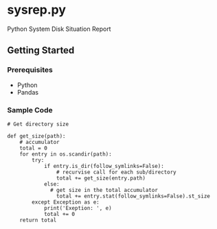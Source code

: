 # sysrep.py

Python System Disk Situation Report 

## Getting Started

### Prerequisites

- Python
- Pandas


### Sample Code

```
# Get directory size

def get_size(path):
    # accumulator
    total = 0
    for entry in os.scandir(path):
        try:
            if entry.is_dir(follow_symlinks=False):
                # recurvise call for each sub/directory
                total += get_size(entry.path)
            else:
              # get size in the total accumulator
                total += entry.stat(follow_symlinks=False).st_size
        except Exception as e:
            print('Exeption: ', e)
            total += 0
    return total
```
